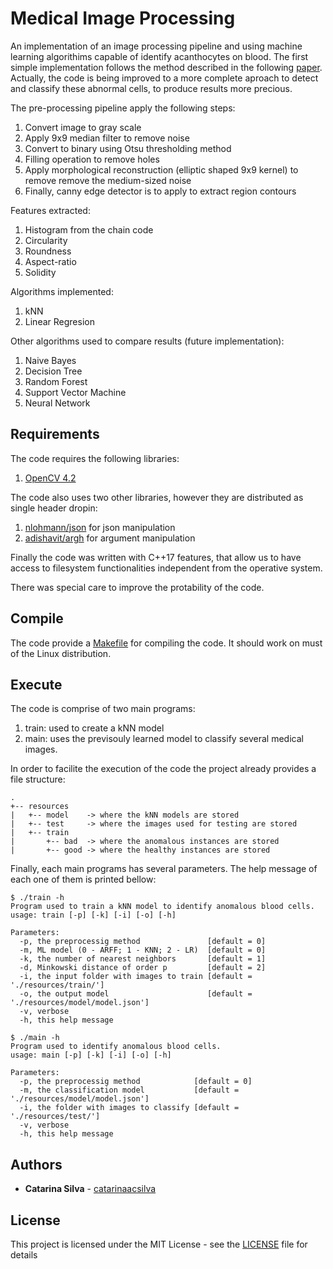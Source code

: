 # Medical Image Processing

An implementation of an image processing pipeline and using machine learning algorithims capable of identify acanthocytes on blood.
The first simple implementation follows the method described in the following [paper](http://www.laccei.org/LACCEI2018-Lima/student_Papers/SP531.pdf).
Actually, the code is being improved to a more complete aproach to detect and classify these abnormal cells, to produce results more precious.

The pre-processing pipeline apply the following steps:

1. Convert image to gray scale
2. Apply 9x9 median filter to remove noise
3. Convert to binary using Otsu thresholding method
4. Filling operation to remove holes
5. Apply morphological reconstruction (elliptic shaped 9x9 kernel) to remove remove the medium-sized noise
6. Finally, canny edge detector is to apply to extract region contours

Features extracted:

1. Histogram from the chain code
2. Circularity
3. Roundness
4. Aspect-ratio
5. Solidity

Algorithms implemented:

1. kNN
2. Linear Regresion

Other algorithms used to compare results (future implementation):

1. Naive Bayes
2. Decision Tree
3. Random Forest
4. Support Vector Machine
5. Neural Network


## Requirements

The code requires the following libraries:

1. [OpenCV 4.2](https://opencv.org/)

The code also uses two other libraries, however they are distributed as single header dropin:

1. [nlohmann/json](https://github.com/nlohmann/json) for json manipulation
2. [adishavit/argh](https://github.com/adishavit/argh) for argument manipulation

Finally the code was written with C++17 features, that allow us to have access to filesystem functionalities independent from the operative system.

There was special care to improve the protability of the code.

## Compile

The code provide a [Makefile](Makefile) for compiling the code.
It should work on must of the Linux distribution.

## Execute

The code is comprise of two main programs:

1. train: used to create a kNN model
2. main: uses the previsouly learned model to classify several medical images.

In order to facilite the execution of the code the project already provides a file structure:

```console
.
+-- resources
|   +-- model    -> where the kNN models are stored
|   +-- test     -> where the images used for testing are stored
|   +-- train
|       +-- bad  -> where the anomalous instances are stored
|       +-- good -> where the healthy instances are stored
```

Finally, each main programs has several parameters.
The help message of each one of them is printed bellow:

```console
$ ./train -h
Program used to train a kNN model to identify anomalous blood cells.
usage: train [-p] [-k] [-i] [-o] [-h]

Parameters:
  -p, the preprocessig method               [default = 0]
  -m, ML model (0 - ARFF; 1 - KNN; 2 - LR)  [default = 0]
  -k, the number of nearest neighbors       [default = 1]
  -d, Minkowski distance of order p         [default = 2]
  -i, the input folder with images to train [default = './resources/train/']
  -o, the output model                      [default = './resources/model/model.json']
  -v, verbose
  -h, this help message
```

```console
$ ./main -h
Program used to identify anomalous blood cells.
usage: main [-p] [-k] [-i] [-o] [-h]

Parameters:
  -p, the preprocessig method            [default = 0]
  -m, the classification model           [default = './resources/model/model.json']
  -i, the folder with images to classify [default = './resources/test/']
  -v, verbose
  -h, this help message
```

## Authors

* **Catarina Silva** - [catarinaacsilva](https://github.com/catarinaacsilva)


## License

This project is licensed under the MIT License - see the [LICENSE](LICENSE) file for details



